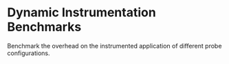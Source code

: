# Dynamic Instrumentation Benchmarks

Benchmark the overhead on the instrumented application of different probe configurations.
